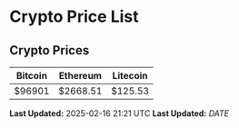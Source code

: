 # Crypto Price List

## Crypto Prices
| Bitcoin | Ethereum | Litecoin |
| ------- | -------- | -------- |
| $96901 | $2668.51 | $125.53 |
**Last Updated:** 2025-02-16 21:21 UTC
**Last Updated:** $DATE$
